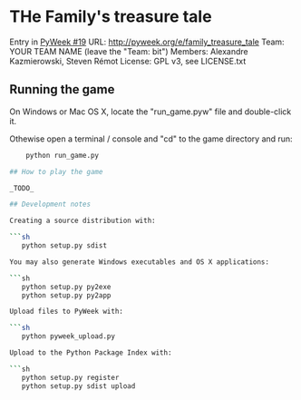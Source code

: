 # THe Family's treasure tale

Entry in [PyWeek #19](http://www.pyweek.org/19/)
URL: http://pyweek.org/e/family_treasure_tale
Team: YOUR TEAM NAME (leave the "Team: bit")
Members: Alexandre Kazmierowski, Steven Rémot
License: GPL v3, see LICENSE.txt

## Running the game

On Windows or Mac OS X, locate the "run_game.pyw" file and double-click it.

Othewise open a terminal / console and "cd" to the game directory and run:

```sh
    python run_game.py

## How to play the game

_TODO_

## Development notes

Creating a source distribution with:

```sh
   python setup.py sdist

You may also generate Windows executables and OS X applications:

```sh
   python setup.py py2exe
   python setup.py py2app

Upload files to PyWeek with:

```sh
   python pyweek_upload.py

Upload to the Python Package Index with:

```sh
   python setup.py register
   python setup.py sdist upload
